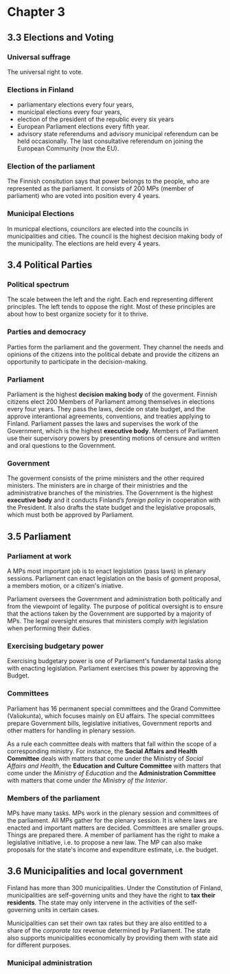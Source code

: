 # Chapter 3

## 3.3 Elections and Voting
### Universal suffrage
The universal right to vote. 

### Elections in Finland
- parliamentary elections every four years,
- municipal elections every four years,
- election of the president of the republic every six years
- European Parliament elections every fifth year.
- advisory state referendums and advisory municipal referendum can be held occasionally.
    The last consultative referendum on joining the European Community (now the EU).
    
### Election of the parliament
The Finnish consitution says that power belongs to the people, who are represented as the parliament. It consists of 200 MPs (member of parliament) who are voted into position every 4 years.

### Municipal Elections
In municpal elections, councilors are elected into the councils in municipalities and cities. The council is the highest decision making body of the municipality. The elections are held every 4 years.


## 3.4 Political Parties

### Political spectrum
The scale between the left and the right. Each end representing different principles. The left tends to oppose the right. Most of these principles are about how to best organize society for it to thrive.
### Parties and democracy
Parties form the parliament and the goverment. They channel the needs and opinions of the citizens into the political debate and provide the citizens an opportunity to participate in the decision-making.

### Parliament
Parliament is the highest **decision making body** of the goverment. Finnish citizens elect 200 Members of Parliament among themselves in elections every four years. They pass the laws, decide on state budget, and the approve interantional agreements, conventions, and treaties applying to Finland.
  Parliament passes the laws and supervises the work of the Government, which is the highest **executive body**. Members of Parliament use their supervisory powers by presenting motions of censure and written and oral questions to the Government.
  
### Government 
The goverment consists of the prime ministers and the other required ministers. The ministers are in charge of their ministries and the administrative branches of the ministries. 
  The Government is the highest **executive body** and it conducts Finland’s *foreign policy* in cooperation with the President. It also drafts the state budget and the legislative proposals, which must both be approved by Parliament.

## 3.5 Parliament

### Parliament at work
A MPs most important job is to enact legislation (pass laws) in plenary sessions. Parliament can enact legislation on the basis of goment proposal, a members motion, or a citizen's iniative.

Parliament oversees the Government and administration both politically and from the viewpoint of legality. The purpose of political oversight is to ensure that the actions taken by the Government are supported by a majority of MPs. The legal oversight ensures that ministers comply with legislation when performing their duties.

### Exercising budgetary power
Exercising budgetary power is one of Parliament's fundamental tasks along with enacting legislation. Parliament exercises this power by approving the Budget.

### Committees
Parliament has 16 permanent special committees and the Grand Committee (Valiokunta), which focuses mainly on EU affairs. The special committees prepare Government bills, legislative initiatives, Government reports and other matters for handling in plenary session. 

As a rule each committee deals with matters that fall within the scope of a corresponding ministry. For instance, the **Social Affairs and Health Committee** deals with matters that come under the Ministry of *Social Affairs and Health*, the **Education and Culture Committee** with matters that come under the *Ministry of Education* and the **Administration Committee** with matters that come under *the Ministry of the Interior*.

### Members of the parliament
MPs have many tasks. MPs work in the plenary session and committees of the parliament. All MPs gather for the plenary session. It is where laws are enacted and important matters are decided. Committees are smaller groups. Things are prepared there. A member of parliament has the right to make a legislative initiative, i.e. to propose a new law. The MP can also make proposals for the state's income and expenditure estimate, i.e. the budget.

## 3.6 Municipalities and local government
Finland has more than 300 municipalities. Under the Constitution of Finland, municipalities are self-governing units and they have the right to **tax their residents**. The state may only intervene in the activities of the self-governing units in certain cases. 

Municipalities can set their own tax rates but they are also entitled to a share of the *corporate tax* revenue determined by Parliament. The state also supports municipalities economically by providing them with state aid for different purposes.

### Municipal administration





